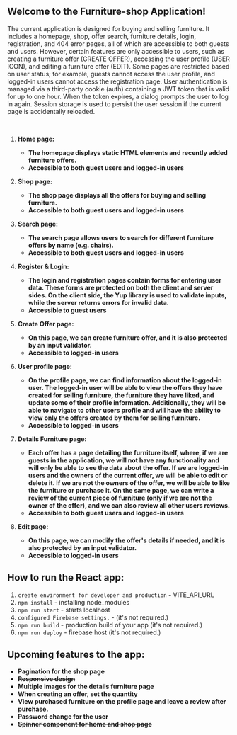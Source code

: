 ## Welcome to the Furniture-shop Application!

The current application is designed for buying and selling furniture. It includes a homepage, shop, offer search, furniture details, login, registration, and 404 error pages, all of which are accessible to both guests and users. However, certain features are only accessible to users, such as creating a furniture offer (CREATE OFFER), accessing the user profile (USER ICON), and editing a furniture offer (EDIT). Some pages are restricted based on user status; for example, guests cannot access the user profile, and logged-in users cannot access the registration page. User authentication is managed via a third-party cookie (auth) containing a JWT token that is valid for up to one hour. When the token expires, a dialog prompts the user to log in again. Session storage is used to persist the user session if the current page is accidentally reloaded.

<br>

1. **Home page:**

   - **The homepage displays static HTML elements and recently added furniture offers.**
   - **Accessible to both guest users and logged-in users**

2. **Shop page:**

   - **The shop page displays all the offers for buying and selling furniture.**
   - **Accessible to both guest users and logged-in users**

3. **Search page:**

   - **The search page allows users to search for different furniture offers by name (e.g. chairs).**
   - **Accessible to both guest users and logged-in users**
  
4. **Register & Login:**

   - **The login and registration pages contain forms for entering user data. These forms are protected on both the client and server sides. On the client side, the Yup library is used to validate inputs, while the server returns errors for invalid data.**
   - **Accessible to guest users**

5. **Create Offer page:**

   - **On this page, we can create furniture offer, and it is also protected by an input validator.**
   - **Accessible to logged-in users**
  
6. **User profile page:**

   - **On the profile page, we can find information about the logged-in user. The logged-in user will be able to view the offers they have created for selling furniture, the furniture they have liked, and update some of          their profile information. Additionally, they will be able to navigate to other users profile and will have the ability to view only the offers created by them for selling furniture.**
   - **Accessible to logged-in users**
  
7. **Details Furniture page:**

   - **Each offer has a page detailing the furniture itself, where, if we are guests in the application, we will not have any functionality and will only be able to see the data about the offer. If we are logged-in users         and the owners of the current offer, we will be able to edit or delete it. If we are not the owners of the offer, we will be able to like the furniture or purchase it. On the same page, we can write a review of the        current piece of furniture (only if we are not the owner of the offer), and we can also review all other users reviews.**
   - **Accessible to both guest users and logged-in users**

8. **Edit page:**

   - **On this page, we can modify the offer's details if needed, and it is also protected by an input validator.**
   - **Accessible to logged-in users**

## How to run the React app:
1. `create environment for developer and production` - VITE_API_URL
2. `npm install` - installing node_modules
3. `npm run start` - starts localhost
4. `configured Firebase settings.` - (it's not required.)
5. `npm run build` - production build of your app (it's not required.)
6. `npm run deploy` - firebase host (it's not required.)

## Upcoming features to the app:

- **Pagination for the shop page**
- ~~**Responsive design**~~
- **Multiple images for the details furniture page**
- **When creating an offer, set the quantity**
- **View purchased furniture on the profile page and leave a review after purchase.**
- ~~**Password change for the user**~~
- ~~**Spinner component for home and shop page**~~
